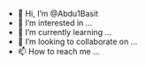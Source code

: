 - 👋 Hi, I’m @Abdu1Basit
- 👀 I’m interested in ...
- 🌱 I’m currently learning ...
- 💞️ I’m looking to collaborate on ...
- 📫 How to reach me ...

<!---
Abdu1Basit/Abdu1Basit is a ✨ special ✨ repository because its `README.md` (this file) appears on your GitHub profile.
You can click the Preview link to take a look at your changes.
--->
